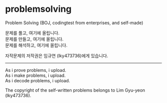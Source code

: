 # problemsolving
Problem Solving (BOJ, codingtest from enterprises, and self-made)

문제를 풀고, 여기에 올립니다.  
문제를 만들고, 여기에 올립니다.  
문제를 해석하고, 여기에 올립니다.  
  
자작문제의 저작권은 임규연 (lky473736)에게 있습니다.  
  
--------------------------------

As i prove problems, i upload.  
As i make problems, i upload.  
As i decode problems, i upload.  
  
The copyright of the self-written problems belongs to Lim Gyu-yeon (lky473736).
